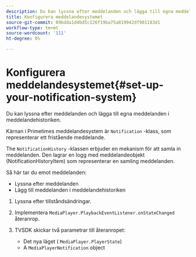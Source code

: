 ```yaml
---
description: Du kan lyssna efter meddelanden och lägga till egna meddelanden i meddelandehistoriken.
title: Konfigurera meddelandesystemet
source-git-commit: 89bdda1d4bd5c126f19ba75a819942df901183d1
workflow-type: tm+mt
source-wordcount: '111'
ht-degree: 0%

---
```



# Konfigurera meddelandesystemet{#set-up-your-notification-system}

Du kan lyssna efter meddelanden och lägga till egna meddelanden i meddelandehistoriken.

Kärnan i Primetimes meddelandesystem är `Notification` -klass, som representerar ett fristående meddelande.

The `NotificationHistory` -klassen erbjuder en mekanism för att samla in meddelanden. Den lagrar en logg med meddelandeobjekt (NotificationHistoryItem) som representerar en samling meddelanden.

Så här tar du emot meddelanden:

* Lyssna efter meddelanden
* Lägg till meddelanden i meddelandehistoriken

1. Lyssna efter tillståndsändringar.
1. Implementera `MediaPlayer.PlaybackEventListener.onStateChanged` återanrop.
1. TVSDK skickar två parametrar till återanropet:

   * Det nya läget ( `MediaPlayer.PlayerState`)
   * A `MediaPlayerNotification` object

